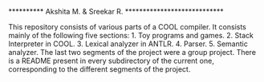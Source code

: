 ********** Akshita M. & Sreekar R. ****************************

This repository consists of various parts of a COOL compiler. It consists mainly of the following five sections:
	1. Toy programs and games.
	2. Stack Interpreter in COOL.
	3. Lexical analyzer in ANTLR.
	4. Parser.
	5. Semantic analyzer.
The last two segments of the project were a group project. 
There is a README present in every subdirectory of the current one, corresponding to the different segments of the project.

